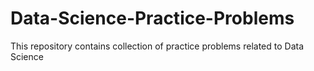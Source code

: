 # Data-Science-Practice-Problems
This repository contains collection of practice problems related to Data Science
